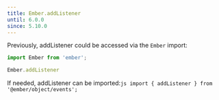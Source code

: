 ```yaml
---
title: Ember.addListener
until: 6.0.0
since: 5.10.0
---
```



Previously, addListener could be accessed via the `Ember` import:
```js
import Ember from 'ember';

Ember.addListener
```

 If needed, addListener can be imported:```js
import { addListener } from '@ember/object/events';```
